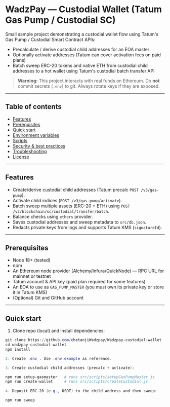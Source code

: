  
# WadzPay — Custodial Wallet (Tatum Gas Pump / Custodial SC)

Small sample project demonstrating a custodial wallet flow using Tatum's Gas Pump / Custodial Smart Contract APIs:
- Precalculate / derive custodial child addresses for an EOA master
- Optionally activate addresses (Tatum can cover activation fees on paid plans)
- Batch sweep ERC-20 tokens and native ETH from custodial child addresses to a hot wallet using Tatum's custodial batch transfer API

> **Warning:** This project interacts with real funds on Ethereum. Do **not** commit secrets (`.env`) to git. Always rotate keys if they are exposed.

---

## Table of contents

- [Features](#features)  
- [Prerequisites](#prerequisites)  
- [Quick start](#quick-start)  
- [Environment variables](#environment-variables)  
- [Scripts](#scripts)  
- [Security & best practices](#security--best-practices)  
- [Troubleshooting](#troubleshooting)  
- [License](#license)

---

## Features

- Create/derive custodial child addresses (Tatum precalc `POST /v3/gas-pump`).
- Activate child indices (`POST /v3/gas-pump/activate`).
- Batch sweep multiple assets (ERC-20 + ETH) using `POST /v3/blockchain/sc/custodial/transfer/batch`.
- Balance checks using `ethers` provider.
- Saves custodial addresses and sweep metadata to `src/db.json`.
- Redacts private keys from logs and supports Tatum KMS (`signatureId`).

---

## Prerequisites

- Node 18+ (tested)
- npm
- An Ethereum node provider (Alchemy/Infura/QuickNode) — RPC URL for mainnet or testnet
- Tatum account & API key (paid plan required for some features)
- An EOA to use as `GAS_PUMP_MASTER` (you must own its private key or store it in Tatum KMS)
- (Optional) Git and GitHub account

---

## Quick start

1. Clone repo (local) and install dependencies:

```powershell
git clone https://github.com/chetanjiWadzpay/Wadzpay-custodial-wallet
cd wadzpay-custodial-wallet
npm install

2. Create .env . Use .env.example as reference. 

3. Create custodial child addresses (precalc + activate): 

npm run setup-gasmaster   # runs src/scripts/setupGasPumpMaster.js
npm run create-wallet     # runs src/scripts/createCustodial.js
 
4. Deposit ERC-20 (e.g., USDT) to the child address and then sweep: 

npm run sweep


